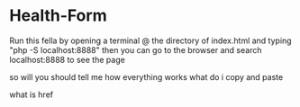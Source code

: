 # Health-Form

Run this fella by opening a terminal @ the directory of index.html and typing "php -S localhost:8888"
then you can go to the browser and search localhost:8888 to see the page


so will
you should tell me how everything works
what do i copy and paste

what is href